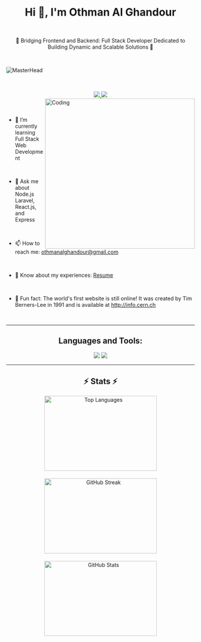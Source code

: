 <h1 align="center">Hi 👋, I'm Othman Al Ghandour</h1>
<br/>

<p align="center">🔗 Bridging Frontend and Backend: Full Stack Developer Dedicated to Building Dynamic and Scalable Solutions 🚀</p>
<br/>

![MasterHead](https://cubettech.com/wp-content/uploads/2021/05/WEB-Full-Stack-Developer.jpg)

<br/>
<br/>


<div align="center"> 
  <a href="mailto:othmanalghandour@gmail.com">
    <img src="https://img.shields.io/badge/Gmail-333333?style=for-the-badge&logo=gmail&logoColor=red" />
  </a>
  <a href="https://www.linkedin.com/in/othman-al-ghandour-26a90024a/" target="_blank">
    <img src="https://img.shields.io/badge/LinkedIn-0077B5?style=for-the-badge&logo=linkedin&logoColor=white" target="_blank" />
  </a>
</div>

<img align="right" alt="Coding" width="400" src="https://mir-s3-cdn-cf.behance.net/project_modules/hd/06f21a161921919.63cd7887d0a70.gif">
<br><br>

- 🌱 I’m currently learning Full Stack Web Development

<br/>

- 💬 Ask me about Node.js Laravel, React.js, and Express

<br/>

- 📫 How to reach me: [othmanalghandour@gmail.com](mailto:othmanalghandour@gmail.com)

<br/>

- 📄 Know about my experiences: [Resume](https://drive.google.com/file/d/19zS_QT5KglyjiZHNlAV4OWJMPH9GbqB1/view)

<br/>

- 🌟 Fun fact: The world's first website is still online! It was created by Tim Berners-Lee in 1991 and is available at http://info.cern.ch
<br/>

---

<h2 align="center">Languages and Tools:</h2>
<div align="center">
    <img src="https://skillicons.dev/icons?i=react,redux,mui,html,css,vscode,github,figma,tailwind,git,talwind" />
    <img src="https://skillicons.dev/icons?i=nodejs,python,javascript,typescript,express,laravel,mongodb,cpp,nextjs,mysql" /><br>
</div>

---

<h2 align="center">⚡ Stats ⚡</h2>
<div align="center" style="display: flex; flex-direction: column; align-items: center; gap: 20px;">
  
  <!-- Top Languages -->
  <img src="https://github-readme-stats.vercel.app/api/top-langs/?username=othmangh&layout=compact&hide_title=false&theme=radical" alt="Top Languages" style="width: 300px; height: 200px; object-fit: cover;" />

  <!-- GitHub Streak -->
  <img src="https://github-readme-streak-stats.herokuapp.com/?user=othmangh&theme=radical" alt="GitHub Streak" style="width: 300px; height: 200px; object-fit: cover;" />

  <!-- General Stats -->
  <img src="https://github-readme-stats.vercel.app/api?username=othmangh&show_icons=true&count_private=true&hide_title=false&theme=radical" alt="GitHub Stats" style="width: 300px; height: 200px; object-fit: cover;" />

</div>


